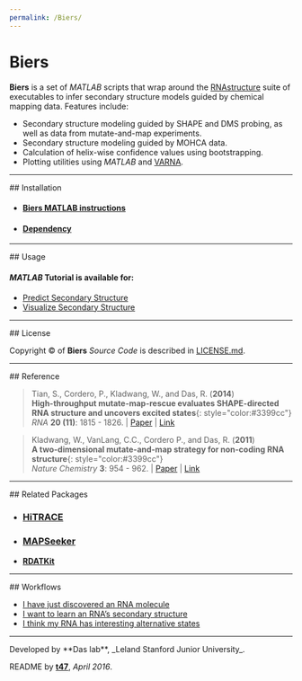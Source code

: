 ```yaml
---
permalink: /Biers/
---
```



# Biers

**Biers** is a set of *MATLAB* scripts that wrap around the [RNAstructure](http://rna.urmc.rochester.edu/RNAstructure.html) suite of executables to infer secondary structure models guided by chemical mapping data. Features include:

- Secondary structure modeling guided by SHAPE and DMS probing, as well as data from mutate-and-map experiments.
- Secondary structure modeling guided by MOHCA data.
- Calculation of helix-wise confidence values using bootstrapping.
- Plotting utilities using *MATLAB* and [VARNA](http://varna.lri.fr/).

<hr/>
## Installation

* #### [Biers MATLAB instructions](install/)
* #### [Dependency](dependency/)

<hr/>
## Usage 

#### *MATLAB* Tutorial is available for: 

* [Predict Secondary Structure](rnastructure/)
* [Visualize Secondary Structure](varna/)

<hr/>
## License

Copyright &copy; of **Biers** _Source Code_ is described in [LICENSE.md](https://github.com/DasLab/biers/blob/master/LICENSE.md).

<hr/>
## Reference

>Tian, S., Cordero, P., Kladwang, W., and Das, R. (**2014**)<br/>
>**High-throughput mutate-map-rescue evaluates SHAPE-directed RNA structure and uncovers excited states**{: style="color:#3399cc"}<br/>
>*RNA* **20 (11)**: 1815 - 1826. | [Paper](https://daslab.stanford.edu/site_data/pub_pdf/2014_Tian_RNA.pdf) | [Link](http://rnajournal.cshlp.org/content/20/11/1815)

>Kladwang, W., VanLang, C.C., Cordero P., and Das, R. (**2011**)<br/>
>**A two-dimensional mutate-and-map strategy for non-coding RNA structure**{: style="color:#3399cc"}<br/>
>*Nature Chemistry* **3**: 954 - 962. | [Paper](https://daslab.stanford.edu/site_data/pub_pdf/2011_Kladwang_NatChem.pdf) | [Link](http://www.nature.com/nchem/journal/v3/n12/abs/nchem.1176.html)

<hr/>
## Related Packages

* ### [**HiTRACE**](https://hitrace.github.io/HiTRACE/)
* ### [**MAPSeeker**](/MAPseeker/)
* [**RDATKit**](https://hitrace.github.io/RDATKit/)

<hr/>
## Workflows

* [I have just discovered an RNA molecule](/workflows/from_scratch/)
* [I want to learn an RNA’s secondary structure](/workflows/2D_modeling/)
* [I think my RNA has interesting alternative states](/workflows/alternative_states/)

<hr/>
Developed by **Das lab**, _Leland Stanford Junior University_.

README by [**t47**](http://t47.io/), *April 2016*.
